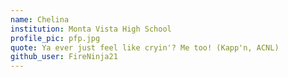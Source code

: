 ```yaml
---
name: Chelina
institution: Monta Vista High School
profile_pic: pfp.jpg
quote: Ya ever just feel like cryin'? Me too! (Kapp'n, ACNL)
github_user: FireNinja21
---
```


